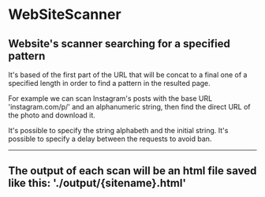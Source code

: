 # WebSiteScanner
Website's scanner searching for a specified pattern
-----------------------------------------------------------
It's based of the first part of the URL that will be concat to a final one of a specified length in order to find a pattern in the resulted page.

For example we can scan Instagram's posts with the base URL 'instagram.com/p/' and an alphanumeric string, then find the direct URL of the photo and download it.

It's possible to specify the string alphabeth and the initial string.
It's possible to specify a delay between the requests to avoid ban.

----------------------
The output of each scan will be an html file saved like this: './output/{sitename}.html'
----------------------
